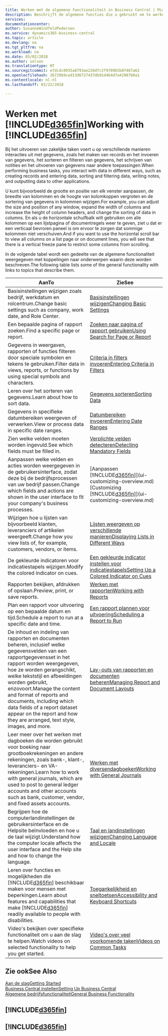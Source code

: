 ```yaml
---
title: Werken met de algemene functionaliteit in Business Central | Microsoft Docs
description: Beschrijft de algemene functies die u gebruikt om te werken met gegevens in Business Central, zoals waarden invoeren, gegevens sorteren en weergaven wijzigen.
services: 
documentationcenter: 
author: SusanneWindfeldPedersen
ms.service: dynamics365-business-central
ms.topic: article
ms.devlang: na
ms.tgt_pltfrm: na
ms.workload: na
ms.date: 03/02/2018
ms.author: solsen
ms.translationtype: HT
ms.sourcegitcommit: e7dcdc0935a8793ae226dfc2f9709b5b8f487a62
ms.openlocfilehash: 26729b9ced13d6727437db91d464d7a42907b0a1
ms.contentlocale: nl-nl
ms.lasthandoff: 03/22/2018

---
```

# <a name="working-with-included365finincludesd365finmdmd"></a><span data-ttu-id="1cb36-103">Werken met [!INCLUDE[d365fin](includes/d365fin_md.md)]</span><span class="sxs-lookup"><span data-stu-id="1cb36-103">Working with [!INCLUDE[d365fin](includes/d365fin_md.md)]</span></span>
<span data-ttu-id="1cb36-104">Bij het uitvoeren van zakelijke taken voert u op verschillende manieren interacties uit met gegevens, zoals het maken van records en het invoeren van gegevens, het sorteren en filteren van gegevens, het schrijven van notities en het uitvoeren van gegevens naar andere toepassingen.</span><span class="sxs-lookup"><span data-stu-id="1cb36-104">When performing business tasks, you interact with data in different ways, such as creating records and entering data, sorting and filtering data, writing notes, and outputting data to other applications.</span></span>

<span data-ttu-id="1cb36-105">U kunt bijvoorbeeld de grootte en positie van elk venster aanpassen, de breedte van kolommen en de hoogte van kolomkoppen vergroten en de sortering van gegevens in kolommen wijzigen.</span><span class="sxs-lookup"><span data-stu-id="1cb36-105">For example, you can adjust the size and position of any window, expand the width of columns and increase the height of column headers, and change the sorting of data in columns.</span></span> <span data-ttu-id="1cb36-106">En als u de horizontale schuifbalk wilt gebruiken om alle kolommen op een lijstpagina of documentregels weer te geven, ziet u dat er een verticaal bevroren paneel is om ervoor te zorgen dat sommige kolommen niet verschuiven.</span><span class="sxs-lookup"><span data-stu-id="1cb36-106">And if you want to use the horizontal scroll bar to view all columns on a list page or on document lines, you will see that there is a vertical freeze pane to restrict some columns from scrolling.</span></span>

<span data-ttu-id="1cb36-107">In de volgende tabel wordt een gedeelte van de algemene functionaliteit weergegeven met koppelingen naar onderwerpen waarin deze worden beschreven.</span><span class="sxs-lookup"><span data-stu-id="1cb36-107">The following table lists some of the general functionality with links to topics that describe them.</span></span>

| <span data-ttu-id="1cb36-108">Aan</span><span class="sxs-lookup"><span data-stu-id="1cb36-108">To</span></span> | <span data-ttu-id="1cb36-109">Zie</span><span class="sxs-lookup"><span data-stu-id="1cb36-109">See</span></span> |
| --- | --- |
| <span data-ttu-id="1cb36-110">Basisinstellingen wijzigen zoals bedrijf, werkdatum en rolcentrum.</span><span class="sxs-lookup"><span data-stu-id="1cb36-110">Change basic settings such as company, work date, and Role Center.</span></span> |[<span data-ttu-id="1cb36-111">Basisinstellingen wijzigen</span><span class="sxs-lookup"><span data-stu-id="1cb36-111">Changing Basic Settings</span></span>](ui-change-basic-settings.md) |
| <span data-ttu-id="1cb36-112">Een bepaalde pagina of rapport zoeken.</span><span class="sxs-lookup"><span data-stu-id="1cb36-112">Find a specific page or report.</span></span> |[<span data-ttu-id="1cb36-113">Zoeken naar pagina of rapport gebruiken</span><span class="sxs-lookup"><span data-stu-id="1cb36-113">Using Search for Page or Report</span></span>](ui-search.md) |
| <span data-ttu-id="1cb36-114">Gegevens in weergaven, rapporten of functies filteren door speciale symbolen en tekens te gebruiken.</span><span class="sxs-lookup"><span data-stu-id="1cb36-114">Filter data in views, reports, or functions by using special symbols and characters.</span></span> |[<span data-ttu-id="1cb36-115">Criteria in filters invoeren</span><span class="sxs-lookup"><span data-stu-id="1cb36-115">Entering Criteria in Filters</span></span>](ui-enter-criteria-filters.md) |
| <span data-ttu-id="1cb36-116">Leren over het sorteren van gegevens.</span><span class="sxs-lookup"><span data-stu-id="1cb36-116">Learn about how to sort data.</span></span> |[<span data-ttu-id="1cb36-117">Gegevens sorteren</span><span class="sxs-lookup"><span data-stu-id="1cb36-117">Sorting Data</span></span>](ui-sorting.md) |
| <span data-ttu-id="1cb36-118">Gegevens in specifieke datumbereiken weergeven of verwerken.</span><span class="sxs-lookup"><span data-stu-id="1cb36-118">View or process data in specific date ranges.</span></span> |[<span data-ttu-id="1cb36-119">Datumbereiken invoeren</span><span class="sxs-lookup"><span data-stu-id="1cb36-119">Entering Date Ranges</span></span>](ui-enter-date-ranges.md) |
| <span data-ttu-id="1cb36-120">Zien welke velden moeten worden ingevuld.</span><span class="sxs-lookup"><span data-stu-id="1cb36-120">See which fields must be filled in.</span></span> |[<span data-ttu-id="1cb36-121">Verplichte velden detecteren</span><span class="sxs-lookup"><span data-stu-id="1cb36-121">Detecting Mandatory Fields</span></span>](ui-mandatory-fields.md) |
| <span data-ttu-id="1cb36-122">Aanpassen welke velden en acties worden weergegeven in de gebruikersinterface, zodat deze bij de bedrijfsprocessen van uw bedrijf passen.</span><span class="sxs-lookup"><span data-stu-id="1cb36-122">Change which fields and actions are shown in the user interface to fit your company's business processes.</span></span> |<span data-ttu-id="1cb36-123">[Aanpassen [!INCLUDE[d365fin](includes/d365fin_md.md)]](ui-customizing-overview.md)</span><span class="sxs-lookup"><span data-stu-id="1cb36-123">[Customizing [!INCLUDE[d365fin](includes/d365fin_md.md)]](ui-customizing-overview.md)</span></span> |
| <span data-ttu-id="1cb36-124">Wijzigen hoe u lijsten van bijvoorbeeld klanten, leveranciers of artikelen weergeeft.</span><span class="sxs-lookup"><span data-stu-id="1cb36-124">Change how you view lists of, for example, customers, vendors, or items.</span></span> |[<span data-ttu-id="1cb36-125">Lijsten weergeven op verschillende manieren</span><span class="sxs-lookup"><span data-stu-id="1cb36-125">Displaying Lists in Different Ways</span></span>](across-display-lists-different-views.md) |
| <span data-ttu-id="1cb36-126">De gekleurde indicatoren voor indicatiestapels wijzigen.</span><span class="sxs-lookup"><span data-stu-id="1cb36-126">Modify the colored indicator on cues.</span></span> |[<span data-ttu-id="1cb36-127">Een gekleurde indicator instellen voor indicatiestapels</span><span class="sxs-lookup"><span data-stu-id="1cb36-127">Setting Up a Colored Indicator on Cues</span></span>](ui-how-setup-colored-indicator-cues.md) |
|<span data-ttu-id="1cb36-128">Rapporten bekijken, afdrukken of opslaan.</span><span class="sxs-lookup"><span data-stu-id="1cb36-128">Preview, print, or save reports.</span></span>|[<span data-ttu-id="1cb36-129">Werken met rapporten</span><span class="sxs-lookup"><span data-stu-id="1cb36-129">Working with Reports</span></span>](ui-work-report.md)|
| <span data-ttu-id="1cb36-130">Plan een rapport voor uitvoering op een bepaalde datum en tijd.</span><span class="sxs-lookup"><span data-stu-id="1cb36-130">Schedule a report to run at a specific date and time.</span></span> |[<span data-ttu-id="1cb36-131">Een rapport plannen voor uitvoering</span><span class="sxs-lookup"><span data-stu-id="1cb36-131">Scheduling a Report to Run</span></span>](ui-work-report.md#ScheduleReport) |
| <span data-ttu-id="1cb36-132">De inhoud en indeling van rapporten en documenten beheren, inclusief welke gegevensvelden van een rapportgegevensset in het rapport worden weergegeven, hoe ze worden gerangschikt, welke tekststijl en afbeeldingen worden gebruikt, enzovoort.</span><span class="sxs-lookup"><span data-stu-id="1cb36-132">Manage the content and format of reports and documents, including which data fields of a report dataset appear on the report and how they are arranged, text style, images, and more.</span></span>|[<span data-ttu-id="1cb36-133">Lay-outs van rapporten en documenten beheren</span><span class="sxs-lookup"><span data-stu-id="1cb36-133">Managing Report and Document Layouts</span></span>](ui-manage-report-layouts.md) |
| <span data-ttu-id="1cb36-134">Leer meer over het werken met dagboeken die worden gebruikt voor boeking naar grootboekrekeningen en andere rekeningen, zoals bank-, klant-, leveranciers- en VA-rekeningen.</span><span class="sxs-lookup"><span data-stu-id="1cb36-134">Learn how to work with general journals, which are used to post to general ledger accounts and other accounts such as bank, customer, vendor, and fixed assets accounts.</span></span> |[<span data-ttu-id="1cb36-135">Werken met diversendagboeken</span><span class="sxs-lookup"><span data-stu-id="1cb36-135">Working with General Journals</span></span>](ui-work-general-journals.md) |
|<span data-ttu-id="1cb36-136">Begrijpen hoe de computerlandinstellingen de gebruikersinterface en de Helpsite beïnvloeden en hoe u de taal wijzigt.</span><span class="sxs-lookup"><span data-stu-id="1cb36-136">Understand how the computer locale affects the user interface and the Help site and how to change the language.</span></span>|[<span data-ttu-id="1cb36-137">Taal en landinstellingen wijzigen</span><span class="sxs-lookup"><span data-stu-id="1cb36-137">Changing Language and Locale</span></span>](about-locale-language.md)|
|<span data-ttu-id="1cb36-138">Leren over functies en mogelijkheden die [!INCLUDE[d365fin](includes/d365fin_md.md)] beschikbaar maken voor mensen met beperkingen.</span><span class="sxs-lookup"><span data-stu-id="1cb36-138">Learn about features and capabilities that make [!INCLUDE[d365fin](includes/d365fin_md.md)] readily available to people with disabilities.</span></span>|[<span data-ttu-id="1cb36-139">Toegankelijkheid en sneltoetsen</span><span class="sxs-lookup"><span data-stu-id="1cb36-139">Accessibility and Keyboard Shortcuts</span></span>](ui-accessibility.md)|
|<span data-ttu-id="1cb36-140">Video's bekijken over specifieke functionaliteit om u aan de slag te helpen.</span><span class="sxs-lookup"><span data-stu-id="1cb36-140">Watch videos on selected functionality to help you get started.</span></span>|[<span data-ttu-id="1cb36-141">Video's over veel voorkomende taken</span><span class="sxs-lookup"><span data-stu-id="1cb36-141">Videos on Common Tasks</span></span>](across-videos.md)|  

## <a name="see-also"></a><span data-ttu-id="1cb36-142">Zie ook</span><span class="sxs-lookup"><span data-stu-id="1cb36-142">See Also</span></span>
[<span data-ttu-id="1cb36-143">Aan de slag</span><span class="sxs-lookup"><span data-stu-id="1cb36-143">Getting Started</span></span>](product-get-started.md)  
[<span data-ttu-id="1cb36-144">Business Central instellen</span><span class="sxs-lookup"><span data-stu-id="1cb36-144">Setting Up Business Central</span></span>](setup.md)  
[<span data-ttu-id="1cb36-145">Algemene bedrijfsfunctionaliteit</span><span class="sxs-lookup"><span data-stu-id="1cb36-145">General Business Functionality</span></span>](ui-across-business-areas.md)  

## [!INCLUDE[d365fin](includes/free_trial_md.md)]  
## [!INCLUDE[d365fin](includes/training_link_md.md)]

